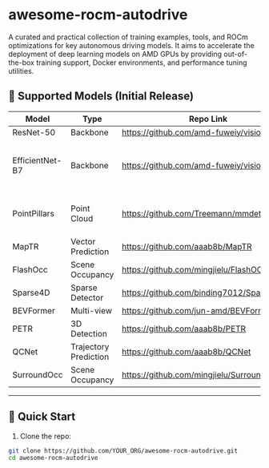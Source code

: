 # awesome-rocm-autodrive
A curated and practical collection of training examples, tools, and ROCm optimizations for key autonomous driving models. It aims to accelerate the deployment of deep learning models on AMD GPUs by providing out-of-the-box training support, Docker environments, and performance tuning utilities.

## 🔧 Supported Models (Initial Release)

| Model           | Type            | Repo Link                     | README for ROCm | Notes                              |
|------------------|------------------|--------------------------|---------------|-------------------------------------|
| ResNet-50        | Backbone         | https://github.com/amd-fuweiy/vision | [example/backbone](examples/backbone/readme.md)   |    |
| EfficientNet-B7  | Backbone         | https://github.com/amd-fuweiy/vision |    | Currently have performance issue with DWConv    |
| PointPillars     | Point Cloud      | https://github.com/Treemann/mmdetection3d | [examples/detection/pointpillars](examples/detection/pointpillars) | Need ROCm mmcv to get better performance          |
| MapTR            | Vector Prediction| https://github.com/aaab8b/MapTR | See modified Readme in git |  |
| FlashOcc         | Scene Occupancy  | https://github.com/mingjielu/FlashOCC | [examples/occupancy/FlashOCC](examples/occupancy/FlashOCC) |         |
| Sparse4D         | Sparse Detector  | https://github.com/binding7012/Sparse4D |[examples/detection/sparse4d](examples/detection/sparse4d) | |
| BEVFormer        | Multi-view       | https://github.com/jun-amd/BEVFormer | [examples/detection/BEVFormer](examples/detection/BEVFormer) |        |
| PETR             | 3D Detection | https://github.com/aaab8b/PETR | See modified Readme in git |  |
| QCNet            | Trajectory Prediction | https://github.com/aaab8b/QCNet | See modified Readme in git |  |
| SurroundOcc      | Scene Occupancy  | https://github.com/mingjielu/SurroundOcc | [examples/occupancy/FlashOCC](examples/occupancy/SurroundOcc) |         |


---

## 🚀 Quick Start

1. Clone the repo:

```bash
git clone https://github.com/YOUR_ORG/awesome-rocm-autodrive.git
cd awesome-rocm-autodrive



